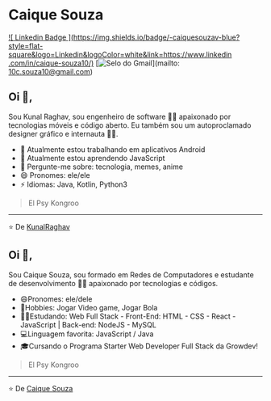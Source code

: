 #  Caique Souza

[![ Linkedin Badge ](https://img.shields.io/badge/-caiquesouzav-blue?style=flat-square&logo=Linkedin&logoColor=white&link=https://www.linkedin .com/in/caique-souza10/)](https://www.linkedin.com/in/caique-souza10/)
[![ Selo do Gmail ](https://img.shields.io/badge/-10c.souza10@gmail.com-c14438?style=flat-square&logo=Gmail&logoColor=white&link=mailto:10c.souza10@gmail.com)](mailto: 10c.souza10@gmail.com)

##  Oi 👋,
Sou Kunal Raghav, sou engenheiro de software 👨‍💻 apaixonado por tecnologias móveis e código aberto. Eu também sou um autoproclamado designer gráfico e internauta
🏄‍♂️.

- 🔭 Atualmente estou trabalhando em aplicativos Android
- 🌱 Atualmente estou aprendendo JavaScript
- 💬 Pergunte-me sobre: ​​tecnologia, memes, anime
- 😄 Pronomes: ele/ele
-   ⚡ Idiomas: Java, Kotlin, Python3


> El Psy Kongroo

---
⭐️ De [ KunalRaghav ](https://github.com/KunalRaghav)


##  Oi 👋,
Sou Caique Souza, sou formado em Redes de Computadores e estudante de desenvolvimento 👨‍💻 apaixonado por tecnologias e códigos.

- 😄Pronomes: ele/dele
- 🎸Hobbies: Jogar Video game, Jogar Bola 
- 👨‍🎓Estudando: Web Full Stack - Front-End: HTML - CSS - React - JavaScript | Back-end: NodeJS - MySQL
- 💻Linguagem favorita: JavaScript / Java
- 🎓Cursando o Programa Starter Web Developer Full Stack da Growdev!



> El Psy Kongroo

---
⭐️ De [ Caique Souza ](https://github.com/caiquesouza10)
